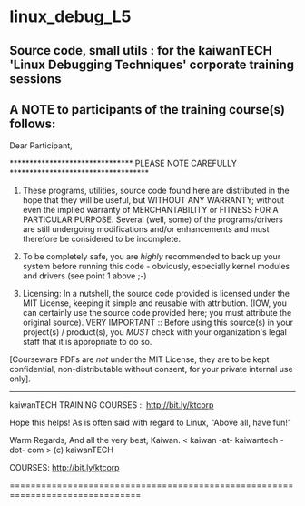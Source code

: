 # linux_debug_L5
Source code, small utils : for the kaiwanTECH 'Linux Debugging Techniques' corporate training sessions
-----------------------------------------------------------
A NOTE to participants of the training course(s) follows:
-----------------------------------------------------------
Dear Participant,

******************************* PLEASE NOTE CAREFULLY ***********************************

1. These programs, utilities, source code found here are distributed in the hope that
they will be useful, but WITHOUT ANY WARRANTY; without even the implied warranty of
MERCHANTABILITY or FITNESS FOR A PARTICULAR PURPOSE.
Several (well, some) of the programs/drivers are still undergoing modifications 
and/or enhancements and must therefore be considered to be incomplete.

2. To be completely safe, you are *highly* recommended to back up your system
before running this code - obviously, especially kernel modules and drivers 
(see point 1 above ;-)

3. Licensing:
In a nutshell, the source code provided is licensed under the MIT License, 
keeping it simple and reusable with attribution. (IOW, you can certainly use 
the source code provided here; you must attribute the original source).
VERY IMPORTANT :: 
Before using this source(s) in your project(s) / product(s), you *MUST* check
with your organization's legal staff that it is appropriate to do so.

[Courseware PDFs are *not* under the MIT License, they are to be kept
confidential, non-distributable without consent, for your private internal
use only].

*******************************************************************************

kaiwanTECH TRAINING COURSES :: 
http://bit.ly/ktcorp

Hope this helps! As is often said with regard to Linux, 
"Above all, have fun!"

Warm Regards,
And all the very best,
Kaiwan.
< kaiwan -at- kaiwantech -dot- com >
(c) kaiwanTECH


COURSES: http://bit.ly/ktcorp

===============================================================================
